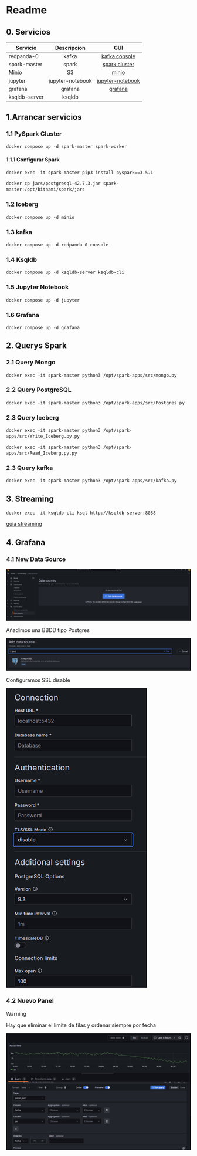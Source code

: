 # Readme

## 0. Servicios

| Servicio | Descripcion | GUI |
| ------------- |:-------------:| :-----:|
| redpanda-0 | kafka | [kafka console](http://localhost:8989) |
| spark-master | spark | [spark cluster](http://localhost:8989) |
| Minio | S3 | [minio](http://localhost:9091) |
| jupyter | jupyter-notebook | [jupyter-notebook](http://localhost:8989) |
| grafana | grafana | [grafana](http://localhost:3000) |
| ksqldb-server | ksqldb |  |

## 1.Arrancar servicios

### 1.1 PySpark Cluster

```
docker compose up -d spark-master spark-worker
```

#### 1.1.1 Configurar Spark

```
docker exec -it spark-master pip3 install pyspark==3.5.1 
```

```
docker cp jars/postgresql-42.7.3.jar spark-master:/opt/bitnami/spark/jars
```

### 1.2 Iceberg

```
docker compose up -d minio
```

### 1.3 kafka

```
docker compose up -d redpanda-0 console
```

### 1.4 Ksqldb

```
docker compose up -d ksqldb-server ksqldb-cli
```

### 1.5 Jupyter Notebook

```
docker compose up -d jupyter
```

### 1.6 Grafana

```
docker compose up -d grafana
```

## 2. Querys Spark

### 2.1 Query Mongo

```
docker exec -it spark-master python3 /opt/spark-apps/src/mongo.py
```

### 2.2 Query PostgreSQL

```
docker exec -it spark-master python3 /opt/spark-apps/src/Postgres.py
```

### 2.3 Query Iceberg

```
docker exec -it spark-master python3 /opt/spark-apps/src/Write_Iceberg.py.py
```

```
docker exec -it spark-master python3 /opt/spark-apps/src/Read_Iceberg.py.py
```

### 2.3 Query kafka

```
docker exec -it spark-master python3 /opt/spark-apps/src/kafka.py
```

## 3. Streaming

```
docker exec -it ksqldb-cli ksql http://ksqldb-server:8088
```

[guia streaming](https://github.com/fjreig/Pyspark/blob/main/stream.md)

## 4. Grafana

### 4.1 New Data Source

![Architecture](Imagenes/Grafana1.png)

Añadimos una BBDD tipo Postgres

![Architecture](Imagenes/Grafana2.png)

Configuramos SSL disable

![Architecture](Imagenes/Grafana3.png)

### 4.2 Nuevo Panel

> [!WARNING]
> Hay que eliminar el limite de filas y ordenar siempre por fecha

![Architecture](Imagenes/Grafana4.png)
